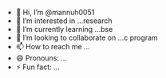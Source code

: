 - 👋 Hi, I’m @mannuh0051
- 👀 I’m interested in ...research
- 🌱 I’m currently learning ...bse
- 💞️ I’m looking to collaborate on ...c program
- 📫 How to reach me ...
- 😄 Pronouns: ...
- ⚡ Fun fact: ...

<!---
mannuh0051/mannuh0051 is a ✨ special ✨ repository because its `README.md` (this file) appears on your GitHub profile.
You can click the Preview link to take a look at your changes.
--->
